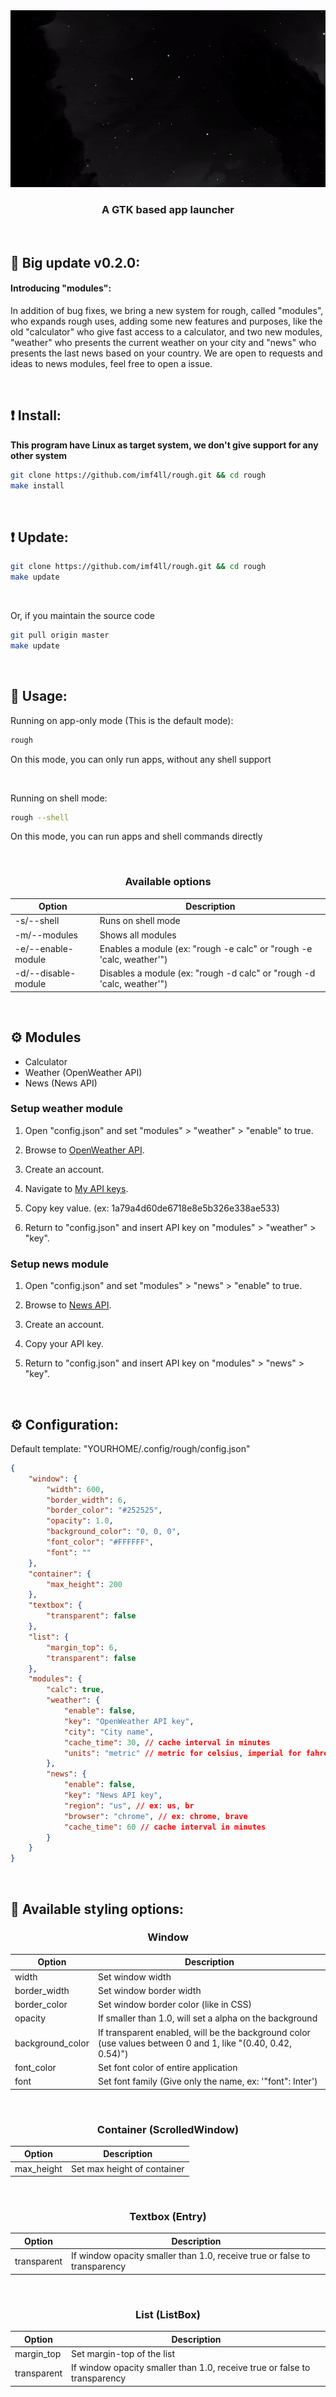 <div align="center">
    <img src="./assets/showcase.gif" />
    <h3>A GTK based app launcher</h3>
</div>

&nbsp;
## 📜 Big update v0.2.0:

#### Introducing "modules":
In addition of bug fixes, we bring a new system for rough, called "modules", who expands rough uses, adding some new features
and purposes, like the old "calculator" who give fast access to a calculator, and two new modules, "weather" who presents the
current weather on your city and "news" who presents the last news based on your country. We are open to requests and ideas to
news modules, feel free to open a issue.

&nbsp;
## ❗️ Install:

**This program have Linux as target system, we don't give support for any other system**

```bash
git clone https://github.com/imf4ll/rough.git && cd rough
make install
```

&nbsp;

## ❗️ Update:
```bash
git clone https://github.com/imf4ll/rough.git && cd rough
make update
```

&nbsp;

Or, if you maintain the source code
```bash
git pull origin master
make update
```

&nbsp;
## 🚀 Usage:
Running on app-only mode (This is the default mode):
```bash
rough
```

On this mode, you can only run apps, without any shell support

&nbsp;

Running on shell mode:
```bash
rough --shell
```

On this mode, you can run apps and shell commands directly

&nbsp;
<div align="center">

### Available options
| Option | Description |
|--------|-------------|
| -s/--shell | Runs on shell mode |
| -m/--modules | Shows all modules |
| -e/--enable-module | Enables a module (ex: "rough -e calc" or "rough -e 'calc, weather'") |
| -d/--disable-module | Disables a module (ex: "rough -d calc" or "rough -d 'calc, weather'") |

</div>

&nbsp;
## ⚙️ Modules
- Calculator
- Weather (OpenWeather API)
- News (News API)

### Setup weather module
1. Open "config.json" and set "modules" > "weather" > "enable" to true.

2. Browse to <a href="https://home.openweathermap.org/users/sign_up" target="_blank">OpenWeather API</a>.

3. Create an account.

4. Navigate to <a href="https://home.openweathermap.org/api_keys" target="_blank">My API keys</a>.

5. Copy key value. (ex: 1a79a4d60de6718e8e5b326e338ae533)

6. Return to "config.json" and insert API key on "modules" > "weather" > "key".

### Setup news module
1. Open "config.json" and set "modules" > "news" > "enable" to true.

2. Browse to <a href="https://newsapi.org/register" target="_blank">News API</a>.

3. Create an account.

4. Copy your API key.

5. Return to "config.json" and insert API key on "modules" > "news" > "key".

&nbsp;
## ⚙️ Configuration:

Default template: "YOURHOME/.config/rough/config.json"
```json
{
    "window": {
        "width": 600,
        "border_width": 6,
        "border_color": "#252525",
        "opacity": 1.0,
        "background_color": "0, 0, 0",
        "font_color": "#FFFFFF",
        "font": ""
    },
    "container": {
        "max_height": 200
    },
    "textbox": {
        "transparent": false
    },
    "list": {
        "margin_top": 6,
        "transparent": false
    },
    "modules": {
        "calc": true,
        "weather": {
            "enable": false,
            "key": "OpenWeather API key",
            "city": "City name",
            "cache_time": 30, // cache interval in minutes
            "units": "metric" // metric for celsius, imperial for fahrenheit
        },
        "news": {
            "enable": false,
            "key": "News API key",
            "region": "us", // ex: us, br
            "browser": "chrome", // ex: chrome, brave
            "cache_time": 60 // cache interval in minutes
        }
    }
}
```

&nbsp;
## 💅 Available styling options:

<div align="center">

### Window
| Option | Description |
|--------|-------------|
| width | Set window width |
| border_width | Set window border width |
| border_color | Set window border color (like in CSS) |
| opacity | If smaller than 1.0, will set a alpha on the background |
| background_color | If transparent enabled, will be the background color (use values between 0 and 1, like "(0.40, 0.42, 0.54)") |
| font_color | Set font color of entire application |
| font | Set font family (Give only the name, ex: '"font": Inter') |

&nbsp;

### Container (ScrolledWindow)
| Option | Description |
|--------|-------------|
| max_height | Set max height of container |

&nbsp;

### Textbox (Entry)
| Option | Description |
|--------|-------------|
| transparent | If window opacity smaller than 1.0, receive true or false to transparency |

&nbsp;

### List (ListBox)
| Option | Description |
|--------|-------------|
| margin_top | Set margin-top of the list |
| transparent | If window opacity smaller than 1.0, receive true or false to transparency |

</div>
